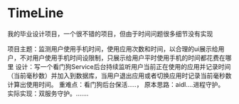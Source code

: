 # TimeLine
我的毕业设计项目，一个很不错的项目，但由于时间问题很多细节没有实现

项目主题：监测用户使用手机时间，使用应用次数和时间，以合理的ui展示给用户，不对用户使用手机时间设限制，只展示给用户平时使用手机的时间都花费在哪里
设计：写一个看门狗Service后台持续监听用户当前正在使用的应用并记录时间（当前毫秒数）并加入到数据库，当用户退出应用或者切换应用时记录当前毫秒数计算出使用时间。
重难点：看门狗后台保活.....， 原本思路：aidl....进程守护。  实际实现：双服务守护。.......

